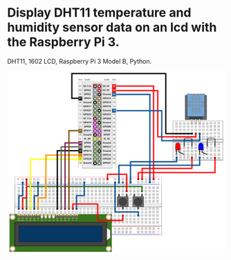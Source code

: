 # Display DHT11 temperature and humidity sensor data on an lcd with the Raspberry Pi 3.
DHT11, 1602 LCD, Raspberry Pi 3 Model B, Python.

![alt text](https://github.com/PyhaMarkus/dht11-lcd/blob/master/pictures/raspberrypi_lcd.png "Connections")
